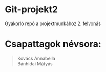 # Git-projekt2  
Gyakorló repó a projektmunkához 2. felvonás  

# Csapattagok névsora:  
> Kovács Annabella  
> Bánhidai Mátyás  
